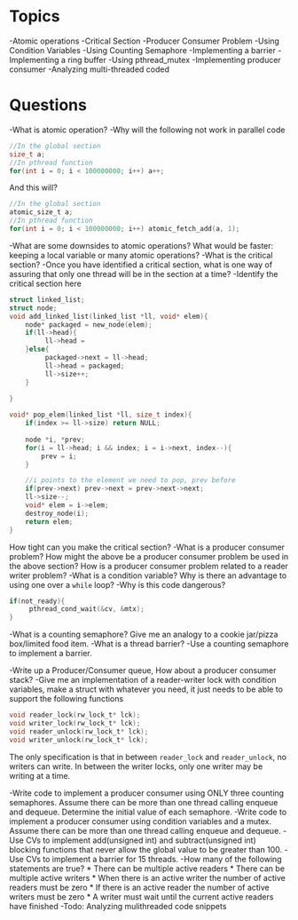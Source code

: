 # Topics
-Atomic operations
-Critical Section
-Producer Consumer Problem
-Using Condition Variables
-Using Counting Semaphore
-Implementing a barrier
-Implementing a ring buffer
-Using pthread_mutex
-Implementing producer consumer
-Analyzing multi-threaded coded

# Questions
-What is atomic operation?
-Why will the following not work in parallel code
```C
//In the global section
size_t a;
//In pthread function
for(int i = 0; i < 100000000; i++) a++;
```
And this will?
```C
//In the global section
atomic_size_t a;
//In pthread function
for(int i = 0; i < 100000000; i++) atomic_fetch_add(a, 1);
```
-What are some downsides to atomic operations? What would be faster: keeping a local variable or many atomic operations?
-What is the critical section?
-Once you have identified a critical section, what is one way of assuring that only one thread will be in the section at a time?
-Identify the critical section here

```C
struct linked_list;
struct node;
void add_linked_list(linked_list *ll, void* elem){
    node* packaged = new_node(elem);
    if(ll->head){
         ll->head = 
    }else{
         packaged->next = ll->head;
         ll->head = packaged;
         ll->size++;
    }
    
}

void* pop_elem(linked_list *ll, size_t index){
    if(index >= ll->size) return NULL;
    
    node *i, *prev;
    for(i = ll->head; i && index; i = i->next, index--){
        prev = i;
    }

    //i points to the element we need to pop, prev before
    if(prev->next) prev->next = prev->next->next;
    ll->size--;
    void* elem = i->elem;
    destroy_node(i);
    return elem;
}
```

How tight can you make the critical section?
-What is a producer consumer problem? How might the above be a producer consumer problem be used in the above section? How is a producer consumer problem related to a reader writer problem?
-What is a condition variable? Why is there an advantage to using one over a `while` loop?
-Why is this code dangerous?
```C
if(not_ready){
     pthread_cond_wait(&cv, &mtx);
}
```
-What is a counting semaphore? Give me an analogy to a cookie jar/pizza box/limited food item.
-What is a thread barrier?
-Use a counting semaphore to implement a barrier.

-Write up a Producer/Consumer queue, How about a producer consumer stack?
-Give me an implementation of a reader-writer lock with condition variables, make a struct with whatever you need, it just needs to be able to support the following functions
```C
void reader_lock(rw_lock_t* lck);
void writer_lock(rw_lock_t* lck);
void reader_unlock(rw_lock_t* lck);
void writer_unlock(rw_lock_t* lck);
```
The only specification is that in between `reader_lock` and `reader_unlock`, no writers can write. In between the writer locks, only one writer may be writing at a time.

-Write code to implement a producer consumer using ONLY three counting semaphores. Assume there can be more than one thread calling enqueue and dequeue.
Determine the initial value of each semaphore.
-Write code to implement a producer consumer using condition variables and a mutex. Assume there can be more than one thread calling enqueue and dequeue.
-Use CVs to implement  add(unsigned int) and subtract(unsigned int) blocking functions that never allow the global value to be greater than 100.
-Use CVs to implement a barrier for 15 threads.
-How many of the following statements are true?
     * There can be multiple active readers
     * There can be multiple active writers
     * When there is an active writer the number of active readers must be zero
     * If there is an active reader the number of active writers must be zero
     * A writer must wait until the current active readers have finished
-Todo: Analyzing mulithreaded code snippets